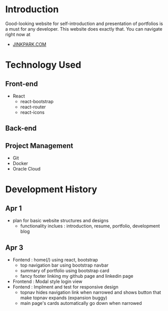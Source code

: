 # Introduction
Good-looking website for self-introduction and presentation of portfolios is a must for any developer. 
This website does exactly that. You can navigate right now at 
- [JINKPARK.COM](jinkpark.com)

# Technology Used
## Front-end
- React
  - react-bootstrap
  - react-router
  - react-icons

## Back-end

## Project Management
- Git
- Docker
- Oracle Cloud

# Development History
## Apr 1
- plan for basic website structures and designs
  - functionality inclues : introduction, resume, portfolio, development blog

## Apr 3
- Fontend : home(/) using react, bootstrap
  - top navigation bar using bootstrap navbar
  - summary of portfolio using bootstrap card
  - fancy footer linking my github page and linkedin page
- Frontend : Modal style login view
- Fontend : Implment and test for responsive design
  - topnav hides navigation link when narrowed and shows button that make topnav expands (expansion buggy)
  - main page's cards automatically go down when narrowed
